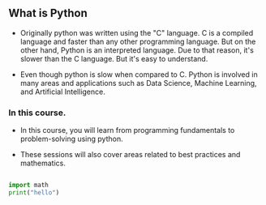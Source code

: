 ## What is Python

 - Originally python was written using the  "C" language. C is a compiled language and faster than any other programming language. But on the other hand, Python is an interpreted language. Due to that reason, it's slower than the C language. But it's easy to understand.

 - Even though python is slow when compared to C. Python is involved in many areas and applications such as Data Science, Machine Learning, and Artificial Intelligence.


### In this course.

 - In this course, you will learn from programming fundamentals to problem-solving using python. 

 - These sessions will also cover areas related to best practices and mathematics.


```python

import math
print("hello")

```